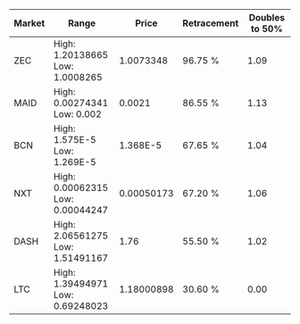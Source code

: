 | Market | Range | Price| Retracement | Doubles to 50% |
| --- | --- | --- | --- | --- |
| ZEC | High: 1.20138665<br />Low: 1.0008265 | 1.0073348 | 96.75 % | 1.09 |
| MAID | High: 0.00274341<br />Low: 0.002 | 0.0021 | 86.55 % | 1.13 |
| BCN | High: 1.575E-5<br />Low: 1.269E-5 | 1.368E-5 | 67.65 % | 1.04 |
| NXT | High: 0.00062315<br />Low: 0.00044247 | 0.00050173 | 67.20 % | 1.06 |
| DASH | High: 2.06561275<br />Low: 1.51491167 | 1.76 | 55.50 % | 1.02 |
| LTC | High: 1.39494971<br />Low: 0.69248023 | 1.18000898 | 30.60 % | 0.00 |
